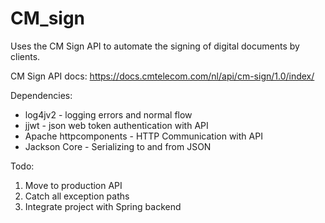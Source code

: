 # CM_sign
Uses the CM Sign API to automate the signing of digital documents by clients.

CM Sign API docs:
https://docs.cmtelecom.com/nl/api/cm-sign/1.0/index/

Dependencies:
* log4jv2 - logging errors and normal flow
* jjwt - json web token authentication with API
* Apache httpcomponents - HTTP Communication with API
* Jackson Core - Serializing to and from JSON

Todo:
1. Move to production API
2. Catch all exception paths
3. Integrate project with Spring backend
